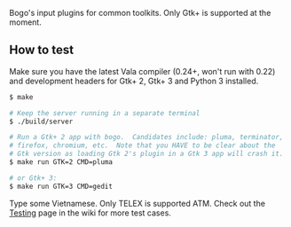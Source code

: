 Bogo's input plugins for common toolkits.  Only Gtk+ is supported at
the moment.

## How to test

Make sure you have the latest Vala compiler (0.24+, won't run with
0.22) and development headers for Gtk+ 2, Gtk+ 3 and Python 3
installed.

```bash
$ make

# Keep the server running in a separate terminal
$ ./build/server

# Run a Gtk+ 2 app with bogo.  Candidates include: pluma, terminator,
# firefox, chromium, etc.  Note that you HAVE to be clear about the
# Gtk version as loading Gtk 2's plugin in a Gtk 3 app will crash it.
$ make run GTK=2 CMD=pluma

# or Gtk+ 3:
$ make run GTK=3 CMD=gedit
```

Type some Vietnamese.  Only TELEX is supported ATM.  Check out the
[Testing](https://github.com/lewtds/bogo/wiki/Testing) page in the
wiki for more test cases.
